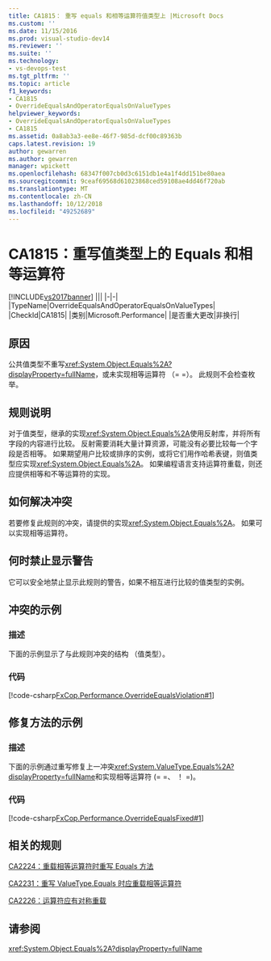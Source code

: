 ```yaml
---
title: CA1815： 重写 equals 和相等运算符值类型上 |Microsoft Docs
ms.custom: ''
ms.date: 11/15/2016
ms.prod: visual-studio-dev14
ms.reviewer: ''
ms.suite: ''
ms.technology:
- vs-devops-test
ms.tgt_pltfrm: ''
ms.topic: article
f1_keywords:
- CA1815
- OverrideEqualsAndOperatorEqualsOnValueTypes
helpviewer_keywords:
- OverrideEqualsAndOperatorEqualsOnValueTypes
- CA1815
ms.assetid: 0a8ab3a3-ee8e-46f7-985d-dcf00c89363b
caps.latest.revision: 19
author: gewarren
ms.author: gewarren
manager: wpickett
ms.openlocfilehash: 68347f007cb0d3c6151db1e4a1f4dd151be80aea
ms.sourcegitcommit: 9ceaf69568d61023868ced59108ae4dd46f720ab
ms.translationtype: MT
ms.contentlocale: zh-CN
ms.lasthandoff: 10/12/2018
ms.locfileid: "49252689"
---
```

# <a name="ca1815-override-equals-and-operator-equals-on-value-types"></a>CA1815：重写值类型上的 Equals 和相等运算符
[!INCLUDE[vs2017banner](../includes/vs2017banner.md)]
|||
|-|-|
|TypeName|OverrideEqualsAndOperatorEqualsOnValueTypes|
|CheckId|CA1815|
|类别|Microsoft.Performance|
|是否重大更改|非换行|

## <a name="cause"></a>原因
 公共值类型不重写<xref:System.Object.Equals%2A?displayProperty=fullName>，或未实现相等运算符 （= =）。 此规则不会检查枚举。

## <a name="rule-description"></a>规则说明
 对于值类型，继承的实现<xref:System.Object.Equals%2A>使用反射库，并将所有字段的内容进行比较。 反射需要消耗大量计算资源，可能没有必要比较每一个字段是否相等。 如果期望用户比较或排序的实例，或将它们用作哈希表键，则值类型应实现<xref:System.Object.Equals%2A>。 如果编程语言支持运算符重载，则还应提供相等和不等运算符的实现。

## <a name="how-to-fix-violations"></a>如何解决冲突
 若要修复此规则的冲突，请提供的实现<xref:System.Object.Equals%2A>。 如果可以实现相等运算符。

## <a name="when-to-suppress-warnings"></a>何时禁止显示警告
 它可以安全地禁止显示此规则的警告，如果不相互进行比较的值类型的实例。

## <a name="example-of-a-violation"></a>冲突的示例

### <a name="description"></a>描述
 下面的示例显示了与此规则冲突的结构 （值类型）。

### <a name="code"></a>代码
 [!code-csharp[FxCop.Performance.OverrideEqualsViolation#1](../snippets/csharp/VS_Snippets_CodeAnalysis/FxCop.Performance.OverrideEqualsViolation/cs/FxCop.Performance.OverrideEqualsViolation.cs#1)]

## <a name="example-of-how-to-fix"></a>修复方法的示例

### <a name="description"></a>描述
 下面的示例通过重写修复上一冲突<xref:System.ValueType.Equals%2A?displayProperty=fullName>和实现相等运算符 (= =、 ！ =)。

### <a name="code"></a>代码
 [!code-csharp[FxCop.Performance.OverrideEqualsFixed#1](../snippets/csharp/VS_Snippets_CodeAnalysis/FxCop.Performance.OverrideEqualsFixed/cs/FxCop.Performance.OverrideEqualsFixed.cs#1)]

## <a name="related-rules"></a>相关的规则
 [CA2224：重载相等运算符时重写 Equals 方法](../code-quality/ca2224-override-equals-on-overloading-operator-equals.md)

 [CA2231：重写 ValueType.Equals 时应重载相等运算符](../code-quality/ca2231-overload-operator-equals-on-overriding-valuetype-equals.md)

 [CA2226：运算符应有对称重载](../code-quality/ca2226-operators-should-have-symmetrical-overloads.md)

## <a name="see-also"></a>请参阅
 <xref:System.Object.Equals%2A?displayProperty=fullName>




